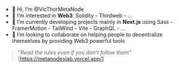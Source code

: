 - 👋 Hi, I’m @VicThorMetaNode
- 👀 I’m interested in **Web3**: Solidity - Thirdweb - ...
- 🌱 I’m currently developing projects mainly in **Next.js** using Sass - FramerMotion - TailWind - Vite - GraphQL - ...
- 💞️ I’m looking to collaborate on helping people to decentralize themselves by providing Web3 powerful tools
> "*Read the rules even if you don't follow them"* [https://metanodeslab.vercel.app/]

